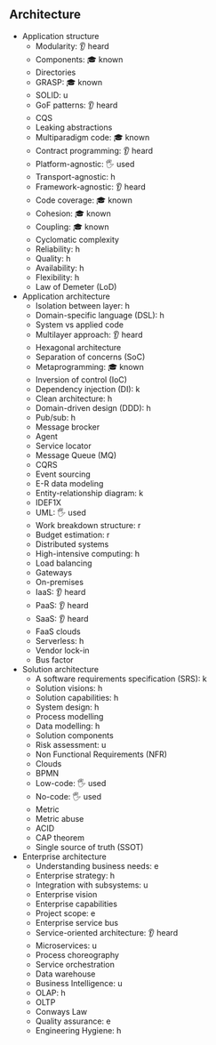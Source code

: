 ## Architecture

- Application structure
  - Modularity: 👂 heard
  - Components: 🎓 known
  - Directories
  - GRASP: 🎓 known
  - SOLID: u
  - GoF patterns: 👂 heard
  - CQS
  - Leaking abstractions
  - Multiparadigm code: 🎓 known
  - Contract programming: 👂 heard
  - Platform-agnostic: 🖐️ used
  - Transport-agnostic: h
  - Framework-agnostic: 👂 heard
  - Code coverage: 🎓 known
  - Cohesion: 🎓 known
  - Coupling: 🎓 known
  - Cyclomatic complexity
  - Reliability: h
  - Quality: h
  - Availability: h
  - Flexibility: h
  - Law of Demeter (LoD)
- Application architecture
  - Isolation between layer: h
  - Domain-specific language (DSL): h
  - System vs applied code
  - Multilayer approach: 👂 heard
  - Hexagonal architecture
  - Separation of concerns (SoC)
  - Metaprogramming: 🎓 known
  - Inversion of control (IoC)
  - Dependency injection (DI): k
  - Clean architecture: h
  - Domain-driven design (DDD): h
  - Pub/sub: h
  - Message brocker
  - Agent
  - Service locator
  - Message Queue (MQ)
  - CQRS
  - Event sourcing
  - E-R data modeling
  - Entity-relationship diagram: k
  - IDEF1X
  - UML: 🖐️ used
  - Work breakdown structure: r
  - Budget estimation: r
  - Distributed systems
  - High-intensive computing: h
  - Load balancing
  - Gateways
  - On-premises
  - IaaS: 👂 heard
  - PaaS: 👂 heard
  - SaaS: 👂 heard
  - FaaS clouds
  - Serverless: h
  - Vendor lock-in
  - Bus factor
- Solution architecture
  - A software requirements specification (SRS): k
  - Solution visions: h
  - Solution capabilities: h
  - System design: h
  - Process modelling
  - Data modelling: h
  - Solution components
  - Risk assessment: u
  - Non Functional Requirements (NFR)
  - Clouds
  - BPMN
  - Low-code: 🖐️ used
  - No-code: 🖐️ used
  - Metric
  - Metric abuse
  - ACID
  - CAP theorem
  - Single source of truth (SSOT)
- Enterprise architecture
  - Understanding business needs: e
  - Enterprise strategy: h
  - Integration with subsystems: u
  - Enterprise vision
  - Enterprise capabilities
  - Project scope: e
  - Enterprise service bus
  - Service-oriented architecture: 👂 heard
  - Microservices: u
  - Process choreography
  - Service orchestration
  - Data warehouse
  - Business Intelligence: u
  - OLAP: h
  - OLTP
  - Conways Law
  - Quality assurance: e
  - Engineering Hygiene: h
